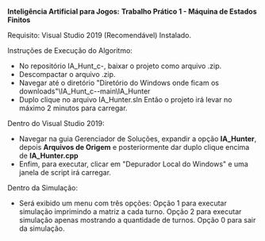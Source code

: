 **Inteligência Artificial para Jogos:**
**Trabalho Prático 1 - Máquina de Estados Finitos**

Requisito:
Visual Studio 2019 (Recomendável) Instalado.

Instruções de Execução do Algoritmo:

- No repositório IA_Hunt_c-, baixar o projeto como arquivo .zip.
- Descompactar o arquivo .zip.
- Navegar até o diretório "Diretório do Windows onde ficam os downloads"\IA_Hunt_c--main\IA_Hunter
- Duplo clique no arquivo IA_Hunter.sln
Então o projeto irá levar no máximo 2 minutos para carregar.

Dentro do Visual Studio 2019:
- Navegar na guia Gerenciador de Soluções, expandir a opção **IA_Hunter**, depois **Arquivos de Origem** e posteriormente dar duplo clique encima de **IA_Hunter.cpp**
- Enfim, para executar, clicar em "Depurador Local do Windows" e uma janela de script irá carregar.

Dentro da Simulação:
- Será exibido um menu com três opções:
  Opção 1 para executar simulação imprimindo a matriz a cada turno.
  Opção 2 para executar simulação apenas mostrando a quantidade de turnos.
  Opção 0 para sair da simulação.
